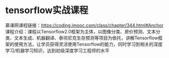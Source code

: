 # tensorflow实战课程
慕课网课程链接：https://coding.imooc.com/class/chapter/344.html#Anchor
课程介绍：课程以Tensorflow2.0框架为主体，以图像分类、房价预测、文本分类、文本生成、机器翻译、泰坦尼克生存预测等项目为依托，讲解Tensorflow框架的使用方法，让学员获得灵活使用Tensorflow的能力，同时学习到相关的深度学习/机器学习知识，达到初级深度学习工程师的水平 
